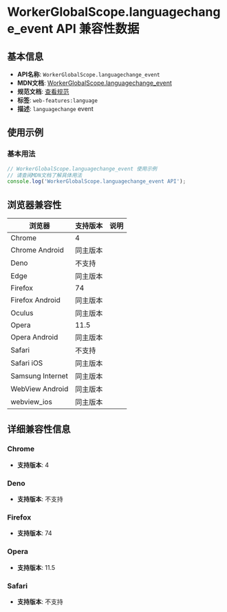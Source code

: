# WorkerGlobalScope.languagechange_event API 兼容性数据

## 基本信息

- **API名称**: `WorkerGlobalScope.languagechange_event`
- **MDN文档**: [WorkerGlobalScope.languagechange_event](https://developer.mozilla.org/docs/Web/API/WorkerGlobalScope/languagechange_event)
- **规范文档**: [查看规范](https://html.spec.whatwg.org/multipage/indices.html#event-languagechange,https://html.spec.whatwg.org/multipage/workers.html#handler-workerglobalscope-onlanguagechange)
- **标签**: `web-features:language`
- **描述**: `languagechange` event

## 使用示例

### 基本用法

```javascript
// WorkerGlobalScope.languagechange_event 使用示例
// 请查阅MDN文档了解具体用法
console.log('WorkerGlobalScope.languagechange_event API');
```

## 浏览器兼容性

| 浏览器 | 支持版本 | 说明 |
|--------|----------|------|
| Chrome | 4 |  |
| Chrome Android | 同主版本 |  |
| Deno | 不支持 |  |
| Edge | 同主版本 |  |
| Firefox | 74 |  |
| Firefox Android | 同主版本 |  |
| Oculus | 同主版本 |  |
| Opera | 11.5 |  |
| Opera Android | 同主版本 |  |
| Safari | 不支持 |  |
| Safari iOS | 同主版本 |  |
| Samsung Internet | 同主版本 |  |
| WebView Android | 同主版本 |  |
| webview_ios | 同主版本 |  |

## 详细兼容性信息

### Chrome

- **支持版本**: 4

### Deno

- **支持版本**: 不支持

### Firefox

- **支持版本**: 74

### Opera

- **支持版本**: 11.5

### Safari

- **支持版本**: 不支持

